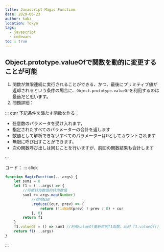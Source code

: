 ```yaml
---
title: Javascript Magic Function
date: 2020-06-23
author: kaki
location: Tokyo  
tags: 
  - javascript
  - codewars
toc : true
---
```


## Object.prototype.valueOfで関数を動的に変更することが可能

1. 関数が無限連続に実行されることができる、かつ、最後にプリミティブ値が返却されるという条件の場合に、`Object.prototype.valueOf`を利用するのは最適だと思います。
1. 問題詳細：

::: ctnr
下記条件を満たす関数を作る：

- 任意数のパラメータを受け入れます，
- 指定されたすべてのパラメーターの合計を返します
- 数値として解析できないすべてのパラメーターは0としてカウントされます
- 無限に呼び出すことができます。
- 次の関数呼び出しは同じことを行いますが、前回の関数結果も合計します

:::

コード：
::: click

```js
function MagicFunction(...args) {
    let sum1 = 0
    let f1 = (...args) => {
        //将能转为数值的转为数值
        sum1 += args.map(Number)
            //排除NaN
            .reduce((cur, prev) => {
                return (!isNaN(prev) ? prev : 0) + cur
            }, 0)
        return f1
    }
    f1.valueOf = () => sum1 //利用valueOf重新声明f1函数，此时 f1.valueOf() == f1 为true
    return f1(...args)
}
```

:::